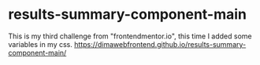 # results-summary-component-main

This is my third challenge from "frontendmentor.io", this time I added some variables in my css.
https://dimawebfrontend.github.io/results-summary-component-main/
